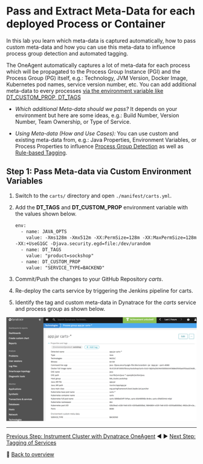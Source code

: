 # Pass and Extract Meta-Data for each deployed Process or Container

In this lab you learn which meta-data is captured automatically, how to pass custom meta-data and how you can use this meta-data to influence process group detection and automated tagging.

The OneAgent automatically captures a lot of meta-data for each process which will be propagated to the Process Group Instance (PGI) and the Process Group (PG) itself, e.g.: Technology, JVM Version, Docker Image, Kubernetes pod names, service version number, etc. You can add additional meta-data to every processes [via the environment variable like DT_CUSTOM_PROP, DT_TAGS](https://www.dynatrace.com/support/help/infrastructure/processes/how-do-i-define-my-own-process-group-metadata/)

* *Which additional Meta-data should we pass?*
It depends on your environment but here are some ideas, e.g.: Build Number, Version Number, Team Ownership, or Type of Service.

* *Using Meta-data (How and Use Cases):*
You can use custom and existing meta-data from, e.g.: Java Properties, Environment Variables, or Process Properties to influence [Process Group Detection](https://www.dynatrace.com/support/help/infrastructure/processes/can-i-customize-how-process-groups-are-detected/) as well as [Rule-based Tagging](https://www.dynatrace.com/news/blog/automated-rule-based-tagging-for-services/).

## Step 1: Pass Meta-data via Custom Environment Variables

1. Switch to the `carts/` directory and open `./manifest/carts.yml`.

1. Add the **DT_TAGS** and **DT_CUSTOM_PROP** environment variable with the values shown below.
    ```
    env:
      - name: JAVA_OPTS
        value: -Xms128m -Xmx512m -XX:PermSize=128m -XX:MaxPermSize=128m -XX:+UseG1GC -Djava.security.egd=file:/dev/urandom
      - name: DT_TAGS
        value: "product=sockshop"
      - name: DT_CUSTOM_PROP
        value: "SERVICE_TYPE=BACKEND"
    ```

1. Commit/Push the changes to your GitHub Repository *carts*. 

1. Re-deploy the carts service by triggering the Jenkins pipeline for carts.

1. Identify the tag and custom meta-data in Dynatrace for the *carts* service and process group as shown below.

![tagging-rule](../assets/process_tags.png)

<!-- 
## Step 2 (Optional): Influence PGI Detection to detect each Build as separate PGI

For this step it is necessary to add the **DT_NODE_ID** environment variable to the service definition. This changes the default PGI detection mechanism and every docker instance, even if it comes from the same docker image, will be split into its own PGI. **Note: for Kubernetes, OpenShift, CloudFoundry:** For these platforms the OneAgent automatically detects containers running in different pods, spaces, or projects. There should be no need to leverage **DT_NODE_ID** to separate your container instances.

1. Open `./manifest/carts.yml` again.

1. Add the **DT_NODE_ID** environment variable with the value shown below.
    ```
    env:
      - name: JAVA_OPTS
        value: -Xms128m -Xmx512m -XX:PermSize=128m -XX:MaxPermSize=128m -XX:+UseG1GC -Djava.security.egd=file:/dev/urandom
      - name: DT_TAGS
        value: "SERVICE_TYPE=BACKEND"
      - name: DT_CUSTOM_PROP
        value: "SERVICE_TYPE=BACKEND"
      - name: DT_NODE_ID
        value: to-be-replaced-by-jenkins
    ```

1. Open `Jenkinsfile` of carts.

1. In the `steps` section of stage `Deploy to dev namespace`, add the following `sed` command right before the `kubectl apply`.
    ```
    sh "sed -i 's#value: to-be-replaced-by-jenkins.*#value: ${env.VERSION}-${env.BUILD_NUMBER}#' manifest/payment.yml"      
    ```

1. In the `steps` section of stage `Deploy to staging`, add the following `sed` command right before the `kubectl apply`.
    ```
    sh "cd k8s-deploy-staging/ && sed -i 's#value: to-be-replaced-by-jenkins.*#value: ${env.VERSION}-${env.BUILD_NUMBER}#' payment.yml"
    ```

1. Commit/Push the changes to your GitHub Repository *carts*. 

1. Re-deploy the carts service by triggering the Jenkins pipeline.

-->

---

[Previous Step: Instrument Cluster with Dynatrace OneAgent](../01_Instrument_Cluster_with_Dynatrace_OneAgent) :arrow_backward: :arrow_forward: [Next Step: Tagging of Services](../03_Tagging_of_Services)

:arrow_up_small: [Back to overview](../)